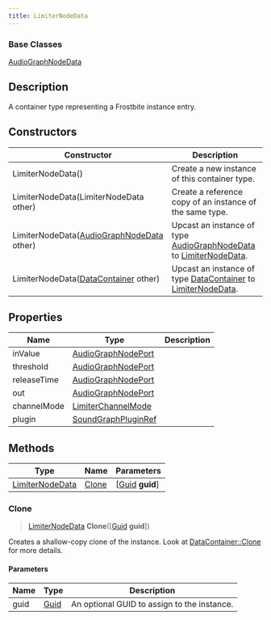 ```yaml
---
title: LimiterNodeData
---
```

### Base Classes

[AudioGraphNodeData](/vext/ref/fb/audiographnodedata/)

## Description

A container type representing a Frostbite instance entry.

## Constructors

| Constructor                                                                | Description                                                                                                           |
| -------------------------------------------------------------------------- | --------------------------------------------------------------------------------------------------------------------- |
| LimiterNodeData()                                                          | Create a new instance of this container type.                                                                         |
| LimiterNodeData(LimiterNodeData other)                                     | Create a reference copy of an instance of the same type.                                                              |
| LimiterNodeData([AudioGraphNodeData](/vext/ref/fb/audiographnodedata/) other)            | Upcast an instance of type [AudioGraphNodeData](/vext/ref/fb/audiographnodedata/) to [LimiterNodeData](/vext/ref/fb/limiternodedata/).            |
| LimiterNodeData([DataContainer](/vext/ref/shared/class/datacontainer) other) | Upcast an instance of type [DataContainer](/vext/ref/shared/class/datacontainer) to [LimiterNodeData](/vext/ref/fb/limiternodedata/). |

## Properties

| Name        | Type                                       | Description |
| ----------- | ------------------------------------------ | ----------- |
| inValue     | [AudioGraphNodePort](/vext/ref/fb/audiographnodeport/)   |             |
| threshold   | [AudioGraphNodePort](/vext/ref/fb/audiographnodeport/)   |             |
| releaseTime | [AudioGraphNodePort](/vext/ref/fb/audiographnodeport/)   |             |
| out         | [AudioGraphNodePort](/vext/ref/fb/audiographnodeport/)   |             |
| channelMode | [LimiterChannelMode](/vext/ref/fb/limiterchannelmode/)   |             |
| plugin      | [SoundGraphPluginRef](/vext/ref/fb/soundgraphpluginref/) |             |

## Methods

| Type                               | Name            | Parameters                                     |
| ---------------------------------- | --------------- | ---------------------------------------------- |
| [LimiterNodeData](/vext/ref/fb/limiternodedata/) | [Clone](#clone) | \[[Guid](/vext/ref/shared/class/guid) **guid**\] |

### Clone

> [LimiterNodeData](/vext/ref/fb/limiternodedata/) **Clone**(\[[Guid](/vext/ref/shared/class/guid) **guid**\])

Creates a shallow-copy clone of the instance. Look at [DataContainer::Clone](/vext/ref/shared/class/datacontainer#clone) for more details.

#### Parameters

| Name | Type         | Description                                 |
| ---- | ------------ | ------------------------------------------- |
| guid | [Guid](/vext/ref/shared/class/guid/) | An optional GUID to assign to the instance. |
